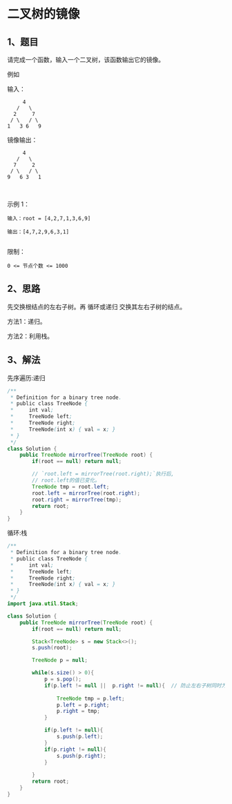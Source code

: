 # 二叉树的镜像

## 1、题目

请完成一个函数，输入一个二叉树，该函数输出它的镜像。

例如

输入：

         4
       /   \
      2     7
     / \   / \
    1   3 6   9

镜像输出：

         4
       /   \
      7     2
     / \   / \
    9   6 3   1

 

示例 1：

    输入：root = [4,2,7,1,3,6,9]

    输出：[4,7,2,9,6,3,1]
     
限制：

    0 <= 节点个数 <= 1000


## 2、思路

先交换根结点的左右子树。再 循环或递归 交换其左右子树的结点。

方法1：递归。

方法2：利用栈。

## 3、解法

先序遍历:递归

```java
/**
 * Definition for a binary tree node.
 * public class TreeNode {
 *     int val;
 *     TreeNode left;
 *     TreeNode right;
 *     TreeNode(int x) { val = x; }
 * }
 */
class Solution {
    public TreeNode mirrorTree(TreeNode root) {
        if(root == null) return null;

        // `root.left = mirrorTree(root.right);`执行后,
        // root.left的值已变化。
        TreeNode tmp = root.left;
        root.left = mirrorTree(root.right);
        root.right = mirrorTree(tmp);
        return root;
    }
}

```

循环:栈

```java
/**
 * Definition for a binary tree node.
 * public class TreeNode {
 *     int val;
 *     TreeNode left;
 *     TreeNode right;
 *     TreeNode(int x) { val = x; }
 * }
 */
import java.util.Stack;

class Solution {
    public TreeNode mirrorTree(TreeNode root) {
        if(root == null) return null;

     	Stack<TreeNode> s = new Stack<>();
     	s.push(root);

     	TreeNode p = null;

     	while(s.size() > 0){
     		p = s.pop();
     		if(p.left != null ||  p.right != null){  // 防止左右子树同时为null
     			
     			TreeNode tmp = p.left;
        		p.left = p.right;
        		p.right = tmp;
			}

			if(p.left != null){
        		s.push(p.left);
        	}
        	if(p.right != null){
        		s.push(p.right);
        	}       		
     	     			     		         	
     	}
        return root;
    }
}

```